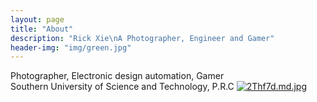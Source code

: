 ```yaml
---
layout: page
title: "About"
description: "Rick Xie\nA Photographer, Engineer and Gamer" 
header-img: "img/green.jpg"
---
```


Photographer, Electronic design automation, Gamer  
Southern University of Science and Technology, P.R.C
[![2Thf7d.md.jpg](https://z3.ax1x.com/2021/06/14/2Thf7d.md.jpg)](https://imgtu.com/i/2Thf7d)




